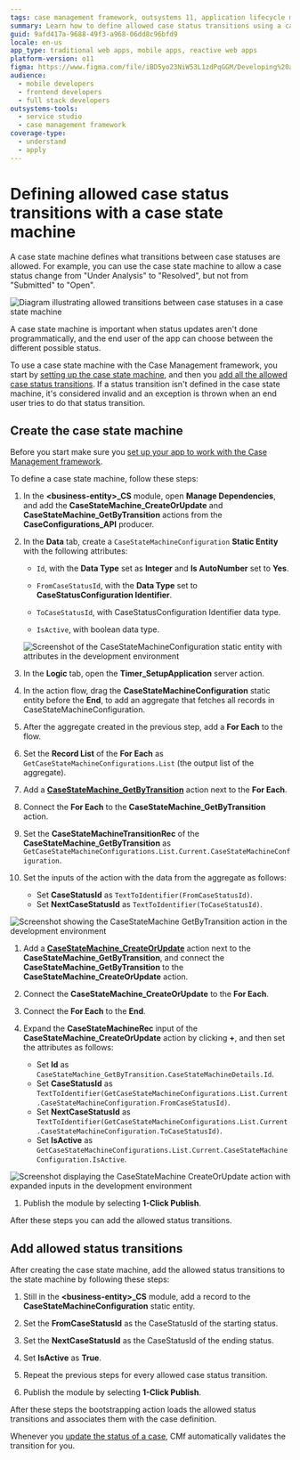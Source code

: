 ```yaml
---
tags: case management framework, outsystems 11, application lifecycle management, workflow automation, state machines
summary: Learn how to define allowed case status transitions using a case state machine in OutSystems 11 (O11).
guid: 9afd417a-9688-49f3-a968-06dd8c96bfd9
locale: en-us
app_type: traditional web apps, mobile apps, reactive web apps
platform-version: o11
figma: https://www.figma.com/file/iBD5yo23NiW53L1zdPqGGM/Developing%20an%20Application?node-id=4376:1853
audience:
  - mobile developers
  - frontend developers
  - full stack developers
outsystems-tools:
  - service studio
  - case management framework
coverage-type:
  - understand
  - apply
---
```


# Defining allowed case status transitions with a case state machine

A case state machine defines what transitions between case statuses are allowed. For example, you can use the case state machine to allow a case status change from "Under Analysis" to "Resolved", but not from "Submitted" to "Open".

![Diagram illustrating allowed transitions between case statuses in a case state machine](images/cmf-allowed-transitions-diag.png "Allowed Case Status Transitions Diagram")

A case state machine is important when status updates aren't done programmatically, and the end user of the app can choose between the different possible status.

To use a case state machine with the Case Management framework, you start by [setting up the case state machine](#create-the-case-state-machine), and then you [add all the  allowed case status transitions](#add-allowed-status-transitions).
If a status transition isn't defined in the case state machine, it's considered invalid and an exception is thrown when an end user tries to do that status transition.

## Create the case state machine

Before you start make sure you [set up your app to work with the Case Management framework](bootstrap-app.md).

To define a case state machine, follow these steps:

1. In the **&lt;business-entity&gt;_CS** module, open **Manage Dependencies**, and add the **CaseStateMachine_CreateOrUpdate** and **CaseStateMachine_GetByTransition** actions from the **CaseConfigurations_API** producer.

1. In the **Data** tab, create a `CaseStateMachineConfiguration` **Static Entity**  with the following attributes:

    * `Id`, with the **Data Type** set as **Integer** and **Is AutoNumber** set to **Yes**.

    * `FromCaseStatusId`, with the **Data Type** set to **CaseStatusConfiguration Identifier**.

    * `ToCaseStatusId`, with CaseStatusConfiguration Identifier data type.

    * `IsActive`, with boolean data type.

    ![Screenshot of the CaseStateMachineConfiguration static entity with attributes in the development environment](images/case-st-mac-csmcstatic-ss.png "CaseStateMachineConfiguration Static Entity")

1. In the **Logic** tab, open the **Timer_SetupApplication** server action.

1. In the action flow, drag the **CaseStateMachineConfiguration** static entity before the **End**, to add an aggregate that fetches all records in CaseStateMachineConfiguration.

1. After the aggregate created in the previous step, add a **For Each** to the flow.

1. Set the **Record List** of the **For Each** as `GetCaseStateMachineConfigurations.List` (the output list of the aggregate).

1. Add a [**CaseStateMachine_GetByTransition**](ref/auto/CaseConfigurations_API.final.md#CaseStateMachine_GetByTransition) action next to the **For Each**.

1. Connect the **For Each** to the **CaseStateMachine_GetByTransition** action.

1. Set the **CaseStateMachineTransitionRec** of the **CaseStateMachine_GetByTransition** as `GetCaseStateMachineConfigurations.List.Current.CaseStateMachineConfiguration`.

1. Set the inputs of the action with the data from the aggregate as follows:

    * Set **CaseStatusId** as `TextToIdentifier(FromCaseStatusId)`.
    * Set **NextCaseStatusId** as `TextToIdentifier(ToCaseStatusId)`.

![Screenshot showing the CaseStateMachine GetByTransition action in the development environment](images/case-st-mac-csmgetbytran-ss.png "CaseStateMachine GetByTransition Action")

1. Add a [**CaseStateMachine_CreateOrUpdate**](ref/auto/CaseConfigurations_API.final.md#CaseStateMachine_CreateOrUpdate) action next to the **CaseStateMachine_GetByTransition**, and connect the **CaseStateMachine_GetByTransition** to the **CaseStateMachine_CreateOrUpdate** action.

1. Connect the **CaseStateMachine_CreateOrUpdate** to the **For Each**.

1. Connect the **For Each** to the **End**.

1. Expand the **CaseStateMachineRec** input of the **CaseStateMachine_CreateOrUpdate** action by clicking **+**, and then set the attributes as follows:

    * Set **Id** as `CaseStateMachine_GetByTransition.CaseStateMachineDetails.Id`.
    * Set **CaseStatusId** as `TextToIdentifier(GetCaseStateMachineConfigurations.List.Current.CaseStateMachineConfiguration.FromCaseStatusId)`.
    * Set **NextCaseStatusId** as `TextToIdentifier(GetCaseStateMachineConfigurations.List.Current.CaseStateMachineConfiguration.ToCaseStatusId)`.
    * Set **IsActive** as `GetCaseStateMachineConfigurations.List.Current.CaseStateMachineConfiguration.IsActive`.

![Screenshot displaying the CaseStateMachine CreateOrUpdate action with expanded inputs in the development environment](images/case-st-mac-csmcreateorup-ss.png "CaseStateMachine CreateOrUpdate Action")

1. Publish the module by selecting **1-Click Publish**.

After these steps you can add the allowed status transitions.

## Add allowed status transitions

After creating the case state machine, add the allowed status transitions to the state machine by following these steps:

1. Still in the **&lt;business-entity&gt;_CS** module, add a record to the **CaseStateMachineConfiguration** static entity.

1. Set the **FromCaseStatusId** as the CaseStatusId of the starting status.

1. Set the **NextCaseStatusId** as the CaseStatusId of the ending status.

1. Set **IsActive** as **True**.

1. Repeat the previous steps for every allowed case status transition.

1. Publish the module by selecting **1-Click Publish**.

After these steps the bootstrapping action loads the allowed status transitions and associates them with the case definition.

Whenever you [update the status of a case](case-state.md#update-the-status-of-a-case), CMf automatically validates the transition for you.
